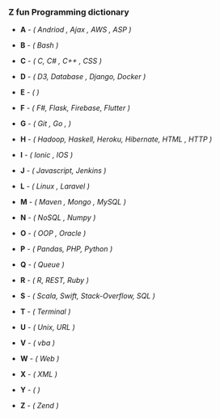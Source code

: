 
### Z fun Programming dictionary 

- **A** - *( Andriod , Ajax , AWS , ASP )*

- **B** - *( Bash )*

- **C** - *( C, C# , C++ , CSS )*

- **D** - *( D3, Database , Django, Docker )*

- **E** - *( )*

- **F** - *( F#, Flask, Firebase, Flutter )*

- **G** - *( Git , Go ,  )*

- **H** - *( Hadoop, Haskell, Heroku, Hibernate, HTML , HTTP )*

- **I** - *( Ionic , IOS )*

- **J** - *( Javascript, Jenkins )*

- **L** - *( Linux , Laravel )*

- **M** - *( Maven , Mongo , MySQL )*

- **N** - *( NoSQL , Numpy )*

- **O** - *( OOP , Oracle )*

- **P** - *( Pandas, PHP, Python )*

- **Q** - *( Queue )*

- **R** - *( R, REST, Ruby )*

- **S** - *( Scala, Swift, Stack-Overflow, SQL )*

- **T** - *( Terminal )*
 
- **U** - *( Unix, URL )*

- **V** - *( vba )*

- **W** - *( Web )*

- **X** - *( XML )*

- **Y** - *(  )*

- **Z** - *( Zend )*
